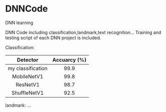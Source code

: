 # DNNCode
DNN learning

DNN Code including classification,landmark,text recognition...
Training and testing script of each DNN project is included.

Classification:

|   Detector   | Accuarcy (%)
|:------------:|:-------------------:|
| my classification    |        99.9        |
|    MobileNetV1   |        99.8        |
|   ResNetV1    |     98.7    |
|  ShuffleNetV1  |     92.5    |



landmark:
...

